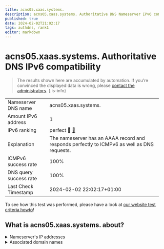 ```yaml
---
title: acns05.xaas.systems.
description: acns05.xaas.systems. Authoritative DNS Nameserver IPv6 compatibility
published: true
date: 2024-02-02T21:02:17
tags: authdns, rank1
editor: markdown
---
```


# acns05.xaas.systems. Authoritative DNS IPv6 compatibility

> The results shown here are accumulated by automation. If you're convinced the displayed data is wrong, please [contact the administrators](/howto/chat). 
{.is-info}




|   |   |
| - | - |
| Nameserver DNS name | acns05.xaas.systems.
| Amount IPv6 address | 1
| IPv6 ranking | perfect :1st_place_medal: [🔗](/howto/ranking) |
| Explanation | The nameserver has an AAAA record and responds perfectly to ICMPv6 as well as DNS requests. |
| ICMPv6 success rate | 100%|
| DNS query success rate | 100% |
| Last Check Timestamp | 2024-02-02 22:02:17+01:00 |

To see how this test was performed, please have a look at [our website test criteria howto](/howto/testcriteria/authdns)!


## What is acns05.xaas.systems. about?




<details>
<summary>Nameserver's IP addresses</summary>

2a00:11c0:1010::1

</details>



<details>
<summary>Associated domain names</summary>

www.netcup.de

</details>
